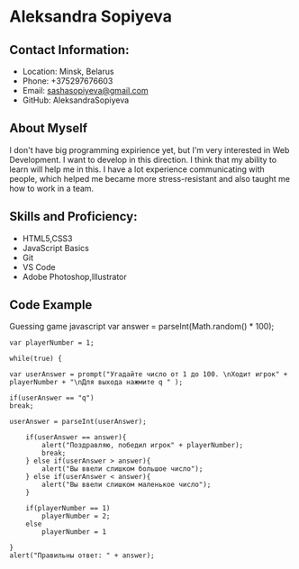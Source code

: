 # Aleksandra Sopiyeva

## Contact Information:

- Location: Minsk, Belarus
- Phone: +375297676603
- Email: sashasopiyeva@gmail.com
- GitHub: AleksandraSopiyeva


## About Myself
I don't have big programming expirience yet, but I'm very interested in Web Development. I want to develop in this direction. I think that my ability to learn will help me in this. I have a lot experience communicating with people, which helped me became more stress-resistant and also taught me how to work in a team.


## Skills and Proficiency:
- HTML5,CSS3
- JavaScript Basics
- Git
- VS Code
- Adobe Photoshop,Illustrator


## Code Example
Guessing game
javascript
    var answer = parseInt(Math.random() * 100);

    var playerNumber = 1;

    while(true) {

    var userAnswer = prompt("Угадайте число от 1 до 100. \nХодит игрок" + playerNumber + "\nДля выхода нажмите q " );

    if(userAnswer == "q")
    break;

    userAnswer = parseInt(userAnswer);

        if(userAnswer == answer){
            alert("Поздравляю, победил игрок" + playerNumber);
            break;
        } else if(userAnswer > answer){
            alert("Вы ввели слишком большое число");
        } else if(userAnswer < answer){
            alert("Вы ввели слишком маленькое число");
        }
       
        if(playerNumber == 1)
            playerNumber = 2;
        else
            playerNumber = 1

    }
    alert("Правильны ответ: " + answer);
